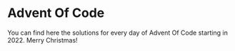 # Advent Of Code
You can find here the solutions for every day of Advent Of Code starting in 2022. Merry Christmas!
